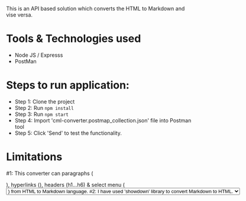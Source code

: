 This is an API based solution which converts the HTML to Markdown and vise versa.
# Tools & Technologies used
* Node JS / Expresss
* PostMan

# Steps to run application:
* Step 1: Clone the project 
* Step 2: Run ```npm install```
* Step 3: Run ```npm start```
* Step 4: Import 'cml-converter.postmap_collection.json' file into Postman tool
* Step 5: Click 'Send' to test the functionality.

# Limitations
#1: This converter can paragraphs (<p>), hyperlinks (<a>), headers (h1...h6) & select menu (<select>/<option>) from HTML to Markdown language.
#2: I have used 'showdown' library to convert Markdown to HTML.